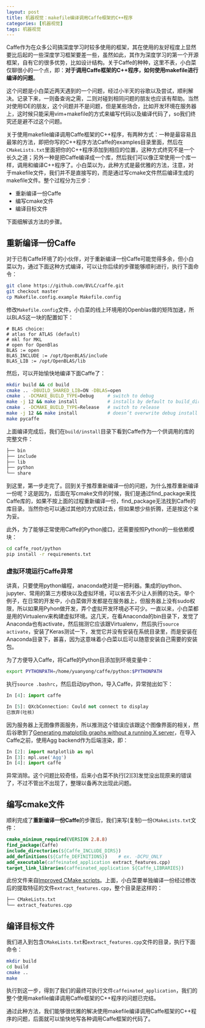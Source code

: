 ```yaml
---
layout: post
title: 机器视觉：makefile编译调用Caffe框架的C++程序
categories: [机器视觉]
tags: 机器视觉
---
```



Caffe作为在众多公司搞深度学习时较多使用的框架，其在使用的友好程度上显然要比后起的一些深度学习框架要差一些，虽然如此，其作为深度学习的第一个开源框架，自有它的很多优势，比如设计结构。关于Caffe的种种，这里不表，小白菜仅聊很小的一个点，即：**对于调用Caffe框架的C++程序，如何使用makefile进行编译的问题**。

这个问题是小白菜近两天遇到的一个问题，经过小半天的谷歌以及尝试，顺利解决。记录下来，一则备查询之需，二则对碰到相同问题的朋友也应该有帮助。当然对使用IDE的朋友，这个问题并不是问题，但是某些场合，比如开发环境在服务器上，这时候只能采用vim+makefile的方式来编写代码以及编译代码了，so我们终究还是避不过这个问题。

关于使用makefile编译调用Caffe框架的C++程序，有两种方式：一种是最容易且最笨的方法，即把你写的C++程序方法Caffe的examples目录里面，然后在`CMakeLists.txt`里面把你的C++程序添加到相应的位置，这种方式终究不是一个长久之道；另外一种是把Caffe编译成一个库，然后我们可以像正常使用一个库一样，调用和编译C++程序了。小白菜以为，此种方式是最优雅的方法，注意，对于makefile文件，我们并不是直接写的，而是通过写cmake文件然后编译生成的makefile文件。整个过程分为三步：

- 重新编译一份Caffe
- 编写cmake文件
- 编译目标文件

下面细解该方法的步骤。

## 重新编译一份Caffe

对于已有Caffe环境了的小伙伴，对于重新编译一份Caffe可能觉得多余，但小白菜以为，通过下面这种方式编译，可以让你后续的步骤能够顺利进行，执行下面命令：

```sh
git clone https://github.com/BVLC/caffe.git
git checkout master
cp Makefile.config.example Makefile.config
```
修改`Makefile.config`文件，小白菜的线上环境用的Openblas做的矩阵加速，所以BLAS这一块的配置如下：

```make
# BLAS choice:
# atlas for ATLAS (default)
# mkl for MKL
# open for OpenBlas
BLAS := open
BLAS_INCLUDE := /opt/OpenBLAS/include
BLAS_LIB := /opt/OpenBLAS/lib
```

然后，可以开始愉快地编译下面Caffe了：

```sh
mkdir build && cd build
cmake .. -DBUILD_SHARED_LIB=ON -DBLAS=open
cmake . -DCMAKE_BUILD_TYPE=Debug     # switch to debug
make -j 12 && make install           # installs by default to build_dir/install
cmake . -DCMAKE_BUILD_TYPE=Release   # switch to release
make -j 12 && make install           # doesn’t overwrite debug install
make pycaffe
```

上面编译完成后，我们在`build/install`目录下看到Caffe作为一个供调用的库的完整文件：

```sh
├── bin
├── include
├── lib
├── python
└── share
```
到这里，第一步走完了。回到关于推荐重新编译一份的问题，为什么推荐重新编译一份呢？这是因为，后面在写cmake文件的时候，我们是通过find_package来找Caffe库的，如果不按上面的过程重新编译一份，find_package无法找到Caffe的库目录。当然你也可以通过其他的方式绕过去，但如果想少些折腾，还是按这个来为妥。

此外，为了能够正常使用Caffe的Python接口，还需要按照Python的一些依赖模块：

```sh
cd caffe_root/python
pip install -r requirements.txt
```

### 虚拟环境运行Caffe异常

讲真，只要使用python编程，anaconda绝对是一把利器。集成的ipython、jupyter、常用的第三方模块以及虚拟环境，可以省去不少让人折腾的功夫。举个例子，在日常的开发中，小白菜做开发都是在服务器上，但服务器上没有sudo权限，所以如果用Pyhon做开发，弄个虚拟开发环境必不可少。一直以来，小白菜都是用的Virtualenv来构建虚拟环境。这几天，在看Anaconda的bin目录下，发觉了Anaconda也有activate，然后揣测它应该跟Virtualenv，然后执行`source activate`，安装了Keras测试一下，发觉它并没有安装在系统目录里，而是安装在Anaconda目录下，甚喜，因为这意味着小白菜以后可以随意安装自己需要的安装包。

为了方便导入Caffe，将Caffe的Python目添加到环境变量中：

```sh
export PYTHONPATH=/home/yuanyong/caffe/python:$PYTHONPATH
```

执行`source .bashrc`，然后启动ipython，导入Caffe，异常抛出如下：

```python
In [4]: import caffe

In [5]: QXcbConnection: Could not connect to display
已放弃(吐核)
```
因为服务器上无图像界面服务，所以推测这个错误应该跟这个图像界面的相关，然后谷歌到了[Generating matplotlib graphs without a running X server](http://stackoverflow.com/questions/4931376/generating-matplotlib-graphs-without-a-running-x-server)，在导入Caffe之前，使用Agg backend作为后端渲染，即：

```python
In [2]: import matplotlib as mpl
In [3]: mpl.use('Agg')
In [4]: import caffe
```
异常消除。这个问题比较奇怪，后来小白菜不执行\[2\]\[3\]发觉没出现原来的错误了，不过不管出不出现了，整理以备再次出现此问题。


## 编写cmake文件

顺利完成了**重新编译一份Caffe**的步骤后，我们来写(复制)一份`CMakeLists.txt`文件：

```cmake
cmake_minimum_required(VERSION 2.8.8)
find_package(Caffe)
include_directories(${Caffe_INCLUDE_DIRS})
add_definitions(${Caffe_DEFINITIONS})    # ex. -DCPU_ONLY  
add_executable(caffeinated_application extract_features.cpp)
target_link_libraries(caffeinated_application ${Caffe_LIBRARIES})
```
此份文件来自[Improved CMake scripts](https://github.com/BVLC/caffe/pull/1667)。上面，小白菜要单独编译一份经过修改后的提取特征的文件`extract_features.cpp`，整个目录是这样的：

```sh
├── CMakeLists.txt
└── extract_features.cpp
```

## 编译目标文件

我们进入到包含`CMakeLists.txt`和`extract_features.cpp`文件的目录，执行下面命令：

```sh
mkdir build
cd build
cmake ..
make
```
执行到这一步，得到了我们的最终可执行文件`caffeinated_application`，我们的整个使用makefile编译调用Caffe框架的C++程序的问题已完结。

通过此种方法，我们能够很优雅的解决使用makefile编译调用Caffe框架的C++程序的问题，后面就可以愉快地写各种调用Caffe框架的代码了。

